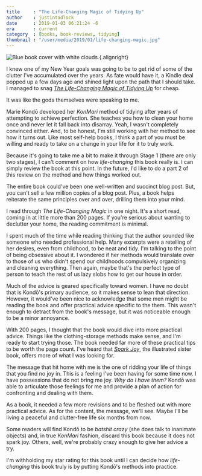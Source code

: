 ```yaml
---
title     : "The Life-Changing Magic of Tidying Up"
author    : justintadlock
date      : 2019-01-03 06:21:24 -6
era       : current
category  : [books, book-reviews, tidying]
thumbnail : "/user/media/2019/01/life-changing-magic.jpg"
---
```


![Blue book cover with white clouds.](http://justintadlock.com/user/media/2019/01/life-changing-magic.jpg){.alignright}

I knew one of my New Year goals was going to be to get rid of some of the clutter I've accumulated over the years.  As fate would have it, a Kindle deal popped up a few days ago and shined light upon the path that I should take.  I managed to snag _[The Life-Changing Magic of Tidying Up](https://www.amazon.com/Life-Changing-Magic-Tidying-Decluttering-Organizing-ebook/dp/B00KK0PICK/?tag=justtadl-20)_ for cheap.

It was like the gods themselves were speaking to me.

Marie Kondō developed her _KonMari_ method of tidying after years of attempting to achieve perfection.  She teaches you how to clean your home once and never let it fall back into disarray.  Yeah, I wasn't completely convinced either.  And, to be honest, I'm still working with her method to see how it turns out.  Like most self-help books, I think a part of you must be willing and ready to take on a change in your life for it to truly work.

Because it's going to take me a bit to make it through Stage 1 (there are only two stages), I can't comment on how _life-changing_ this book really is.  I can simply review the book at this point.  In the future, I'd like to do a part 2 of this review on the method and how things worked out.

The entire book could've been one well-written and succinct blog post.  But, you can't sell a few million copies of a blog post.  Plus, a book helps reiterate the same principles over and over, drilling them into your mind.

I read through _The Life-Changing Magic_ in one night.  It's a short read, coming in at little more than 200 pages.  If you're serious about wanting to declutter your home, the reading commitment is minimal.

I spent much of the time while reading thinking that the author sounded like someone who needed professional help.  Many excerpts were a retelling of her desires, even from childhood, to be neat and tidy.  I'm talking to the point of being obsessive about it.  I wondered if her methods would translate over to those of us who didn't spend our childhoods compulsively organizing and cleaning everything.  Then again, maybe that's the perfect type of person to teach the rest of us lazy slobs how to get our house in order.

Much of the advice is geared specifically toward women.  I have no doubt that is Kondō's primary audience, so it makes sense to lean that direction.  However, it would've been nice to acknowledge that some men might be reading the book and offer practical advice specific to the them.  This wasn't enough to detract from the book's message, but it was noticeable enough to be a minor annoyance.

With 200 pages, I thought that the book would dive into more practical advice.  Things like the clothing-storage methods make sense, and I'm ready to start trying those.  The book needed far more of these practical tips to be worth the page count.  I've heard that _[Spark Joy](https://www.amazon.com/Spark-Joy-Illustrated-Organizing-Changing-ebook/dp/B00Y6QG5D0/?tag=justtadl-20)_, the illustrated sister book, offers more of what I was looking for.

The message that hit home with me is the one of ridding your life of things that you find no joy in.  This is a feeling I've been having for some time now.  I have possessions that do not bring me joy.  _Why do I have them?_  Kondō was able to articulate those feelings for me and provide a plan of action for confronting and dealing with them.

As a book, it needed a few more revisions and to be fleshed out with more practical advice.  As for the content, the message, we'll see.  Maybe I'll be living a peaceful and clutter-free life six months from now.

Some readers will find Kondō to be _batshit crazy_ (she does talk to inanimate objects) and, in true _KonMari_ fashion, discard this book because it does not spark joy.  Others, well, we're probably crazy enough to give her advice a try.

I'm withholding my star rating for this book until I can decide how _life-changing_ this book truly is by putting Kondō's methods into practice.
